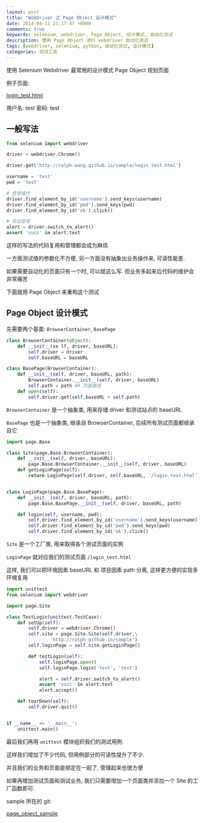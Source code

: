 ```yaml
---
layout: post
title: "WebDriver 之 Page Object 设计模式"
date: 2014-04-11 21:17:47 +0800
comments: true
keywords: selenium, webdriver, Page Object, 设计模式, 自动化测试
description: 使用 Page Object 进行 webdriver 自动化测试
tags: [webdriver, selenium, python, 自动化测试, 设计模式]
categories: 测试工具
---
```


使用 Selenium Webdriver 最常用的设计模式 Page Object 规划页面
<!--more-->
例子页面:

[login_test.html](http://ralph-wang.github.io/sample/login_test.html)

用户名: test 密码: test

## 一般写法
```python
from selenium import webdriver

driver = webdriver.Chrome()

driver.get('http://ralph-wang.github.io/sample/login_test.html')

username = 'test'
pwd = 'test'

# 登录操作
driver.find_element_by_id('username').send_keys(username)
driver.find_element_by_id('pwd').send_keys(pwd)
driver.find_element_by_id('ok').click()

# 验证登录
alert = driver.switch_to_alert()
assert 'succ' in alert.text
```

这样的写法的代码复用和管理都会成为麻烦.

一方面测试值的参数化不方便, 另一方面没有抽象出业务操作来, 可读性能差.

如果需要自动化的页面只有一个时, 可以就这么写. 但业务多起来后代码的维护会非常痛苦

下面就用 Page Object 来重构这个测试

## Page Object 设计模式

先需要两个基类: `BrowserContainer`, `BasePage`

```python Base.py
class BrowserContainer(object):
	def __init__(se	lf, driver, baseURL):
		self.driver = driver
		self.baseURL = baseURL

class BasePage(BrowserContainer):
	def __init__(self, driver, baseURL, path):
		BrowserContainer.__init__(self, driver, baseURL)
		self.path = path ## 页面路径
	def open(self):
		self.driver.get(self.baseURL + self.path)

```
`BrowserContainer` 是一个抽象类, 用来存储 driver 和测试站点的 baseURL

`BasePage` 也是一个抽象类, 继承自 BrowserContainer, 后续所有测试页面都继承自它

```python Site.py
import page.Base

class Site(page.Base.BrowserContainer):
	def __init__(self, driver, baseURL):
		page.Base.BrowserContainer.__init__(self, driver, baseURL)
	def getLoginPage(self):
		return LoginPage(self.driver, self.baseURL, '/login_test.html')


class LoginPage(page.Base.BasePage):
	def __init__(self, driver, baseURL, path):
		page.Base.BasePage.__init__(self, driver, baseURL, path)

	def login(self, username, pwd):
		self.driver.find_element_by_id('username').send_keys(username)
		self.driver.find_element_by_id('pwd').send_keys(pwd)
		self.driver.find_element_by_id('ok').click()

```
`Site` 是一个工厂类, 用来取得各个测试页面的实例

`LoginPage` 就对应我们的测试页面 `/login_test.html`

这样, 我们可以把环境因素 baseURL 和 项目因素 path 分离, 这样更方便的实现多环境复用

```python case.py
import unittest
from selenium import webdriver

import page.Site

class TestLogin(unittest.TestCase):
	def setUp(self):
		self.driver = webdriver.Chrome()
		self.site = page.Site.Site(self.driver,\
				'http://ralph-github.io/sample')
		self.loginPage = self.site.getLoginPage()

		def testLogin(self):
			self.loginPage.open()
			self.loginPage.login('test', 'test')

			alert = self.driver.switch_to_alert()
			assert 'succ' in alert.text
			alert.accept()

	def tearDown(self):
		self.driver.quit()


if __name__ == '__main__':
	unittest.main()
```
最后我们再用 `unittest` 模块组织我们的测试用例.

这样我们增加了不少代码, 但用例部分的可读性提升了不少.

并且我们的业务和页面是绑定在一起了, 管理起来也很方便

如果再增加测试页面和测试业务, 我们只需要增加一个页面类并添加一个 Site 的工厂函数即可.

sample 所在的 git:

[page_object_sample](https://github.com/Ralph-Wang/page_object_sample)
